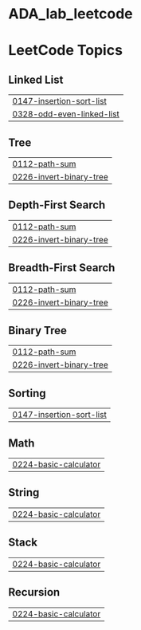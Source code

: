# ADA_lab_leetcode
<!---LeetCode Topics Start-->
# LeetCode Topics
## Linked List
|  |
| ------- |
| [0147-insertion-sort-list](https://github.com/keerthireddy7272/ADA_lab_leetcode/tree/master/0147-insertion-sort-list) |
| [0328-odd-even-linked-list](https://github.com/keerthireddy7272/ADA_lab_leetcode/tree/master/0328-odd-even-linked-list) |
## Tree
|  |
| ------- |
| [0112-path-sum](https://github.com/keerthireddy7272/ADA_lab_leetcode/tree/master/0112-path-sum) |
| [0226-invert-binary-tree](https://github.com/keerthireddy7272/ADA_lab_leetcode/tree/master/0226-invert-binary-tree) |
## Depth-First Search
|  |
| ------- |
| [0112-path-sum](https://github.com/keerthireddy7272/ADA_lab_leetcode/tree/master/0112-path-sum) |
| [0226-invert-binary-tree](https://github.com/keerthireddy7272/ADA_lab_leetcode/tree/master/0226-invert-binary-tree) |
## Breadth-First Search
|  |
| ------- |
| [0112-path-sum](https://github.com/keerthireddy7272/ADA_lab_leetcode/tree/master/0112-path-sum) |
| [0226-invert-binary-tree](https://github.com/keerthireddy7272/ADA_lab_leetcode/tree/master/0226-invert-binary-tree) |
## Binary Tree
|  |
| ------- |
| [0112-path-sum](https://github.com/keerthireddy7272/ADA_lab_leetcode/tree/master/0112-path-sum) |
| [0226-invert-binary-tree](https://github.com/keerthireddy7272/ADA_lab_leetcode/tree/master/0226-invert-binary-tree) |
## Sorting
|  |
| ------- |
| [0147-insertion-sort-list](https://github.com/keerthireddy7272/ADA_lab_leetcode/tree/master/0147-insertion-sort-list) |
## Math
|  |
| ------- |
| [0224-basic-calculator](https://github.com/keerthireddy7272/ADA_lab_leetcode/tree/master/0224-basic-calculator) |
## String
|  |
| ------- |
| [0224-basic-calculator](https://github.com/keerthireddy7272/ADA_lab_leetcode/tree/master/0224-basic-calculator) |
## Stack
|  |
| ------- |
| [0224-basic-calculator](https://github.com/keerthireddy7272/ADA_lab_leetcode/tree/master/0224-basic-calculator) |
## Recursion
|  |
| ------- |
| [0224-basic-calculator](https://github.com/keerthireddy7272/ADA_lab_leetcode/tree/master/0224-basic-calculator) |
<!---LeetCode Topics End-->